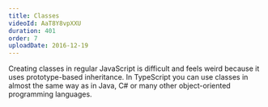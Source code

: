 ```yaml
---
title: Classes
videoId: AaT8Y8vpXXU
duration: 401
order: 7
uploadDate: 2016-12-19
---
```


Creating classes in regular JavaScript is difficult and feels weird because it uses prototype-based inheritance. In TypeScript you can use classes in almost the same way as in Java, C# or many other object-oriented programming languages.

